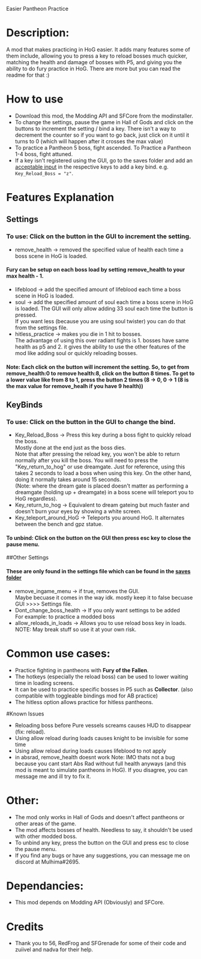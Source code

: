 Easier Pantheon Practice

# Description:
A mod that makes practicing in HoG easier. It adds many features some of them include, allowing you to press a key to reload bosses much quicker, matching the health and damage of bosses with P5, and giving you the ability to do fury practice in HoG. There are more but you can read the readme for that :)

# How to use
- Download this mod, the Modding API and SFCore from the modinstaller.
- To change the settings, pause the game in Hall of Gods and click on the buttons to increment the setting / bind a key. There isn't a way to decrement the counter so if you want to go back, just click on it until it turns to 0 (which will happen after it crosses the max value)
- To practice a Pantheon 5 boss, fight ascended. To Practice a Pantheon 1-4 boss, fight attuned.  
- If a key isn't registered using the GUI, go to the saves folder and add an [acceptable input](https://gist.github.com/TheMulhima/63a241194bfb95828ed6f46d9b09d449) in the respective keys to add a key bind. e.g.  `Key_Reload_Boss = "z"`.

# Features Explanation
## Settings
### To use: Click on the button in the GUI to increment the setting.
- remove_health -> removed the specified value of health each time a boss scene in HoG is loaded. 
#### Fury can be setup on each boss load by setting remove_health to your max health - 1.
- lifeblood -> add the specified amount of lifeblood each time a boss scene in HoG is loaded.
- soul -> add the specified amount of soul each time a boss scene in HoG is loaded. The GUI will only allow adding 33 soul each time the button is pressed. <br />If you want less (because you are using soul twister) you can do that from the settings file.
- hitless_practice -> makes you die in 1 hit to bosses. <br />The advantage of using this over radiant fights is 1. bosses have same health as p5 and 2. it gives the ability to use the other features of the mod like adding soul or quickly reloading bosses.
#### Note: Each click on the button will increment the setting. So, to get from remove_health:0 to remove health:8, click on the button 8 times. To get to a lower value like from 8 to 1, press the button 2 times (8 -> 0, 0 -> 1 (8 is the max value for remove_healh if you have 9 health))
## KeyBinds
### To use: Click on the button in the GUI to change the bind.
- Key_Reload_Boss -> Press this key during a boss fight to quickly reload the boss. <br />Mostly done at the end just as the boss dies. <br />Note that after pressing the reload key, you won't be able to return normally after you kill the boss. You will need to press the "Key_return_to_hog" or use dreamgate. Just for reference, using this takes 2 seconds to load a boss when using this key. On the other hand, doing it normally takes around 15 seconds. <br />(Note: where the dream gate is placed doesn't matter as performing a dreamgate (holding up + dreamgate) in a boss scene will teleport you to HoG regardless).
- Key_return_to_hog -> Equivalent to dream gateing but much faster and doesn't burn your eyes by showing a white screen.
- Key_teleport_around_HoG -> Teleports you around HoG. It alternates between the bench and gpz statue.
#### To unbind: Click on the button on the GUI then press esc key to close the pause menu.
##Other Settings
#### These are only found in the settings file which can be found in the [saves folder](https://github.com/TheMulhima/Speedrun-Tricks-Visual-Helper#saves-folder)
- remove_ingame_menu -> if true, removes the GUI.<br />Maybe becuase it comes in the way idk. mostly keep it to false becuase GUI >>>> Settings file.
- Dont_change_boss_health -> If you only want settings to be added <br />For example: to practice a modded boss
- allow_reloads_in_loads -> Allows you to use reload boss key in loads. NOTE: May break stuff so use it at your own risk.

 # Common use cases:
- Practice fighting in pantheons with **Fury of the Fallen**.
- The hotkeys (especially the reload boss) can be used to lower waiting time in loading screens.
- It can be used to practice specific bosses in P5 such as **Collector**. (also compatible with toggleable bindings mod for AB practice)
- The hitless option allows practice for hitless pantheons.

#Known Issues
- Reloading boss before Pure vessels screams causes HUD to disappear (fix: reload).
- Using allow reload during loads causes knight to be invisible for some time
- Using allow reload during loads causes lifeblood to not apply
- in absrad, remove_health doesnt work
Note: IMO thats not a bug because you cant start Abs Rad without full health anyways (and this mod is meant to simulate pantheons in HoG). If you disagree, you can message me and ill try to fix it.

# Other:
- The mod only works in Hall of Gods and doesn't affect pantheons or other areas of the game.
- The mod affects bosses of health. Needless to say, it shouldn't be used with other modded boss.
- To unbind any key, press the button on the GUI and press esc to close the pause menu.
- If you find any bugs or have any suggestions, you can message me on discord at Mulhima#2695.

# Dependancies:
- This mod depends on Modding API (Obviously) and SFCore.
# Credits
- Thank you to 56, RedFrog and SFGrenade for some of their code and zuiivel and nadva for their help.
